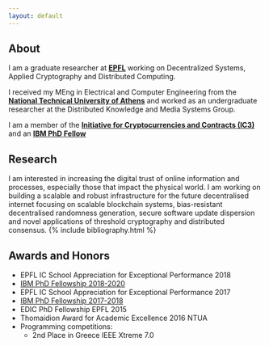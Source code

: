 ```yaml
---
layout: default
---
```

## About

I am a graduate researcher at **[EPFL](https://people.epfl.ch/eleftherios.kokoriskogias?lang=en)** working on Decentralized Systems, Applied Cryptography and Distributed Computing. 

I received my MEng in Electrical and Computer Engineering from the **[National Technical University of Athens](https://www.ece.ntua.gr/en)** and worked as an undergraduate researcher at the Distributed Knowledge and Media Systems Group.

I am a member of the **[Initiative for Cryptocurrencies and Contracts (IC3)](https://www.initc3.org/)** and an **[IBM PhD Fellow](http://www.research.ibm.com/university/awards/2018_phd_fellowship_awards.shtml)**

## Research

I am interested in increasing the digital trust of online information and processes, especially those that impact the physical world.
I am working on building a scalable and robust infrastructure for the future decentralised internet focusing on scalable blockchain systems, bias-resistant decentralised randomness generation, secure software update dispersion and novel applications of threshold cryptography and distributed consensus.
{% include bibliography.html %}

## Awards and Honors
*   EPFL IC School Appreciation for Exceptional Performance 2018
*   [IBM PhD Fellowship 2018-2020](https://actu.epfl.ch/news/a-second-ibm-fellowship-awarded-to-lefteris-koko-2/)
*   EPFL IC School Appreciation for Exceptional Performance 2017
*   [IBM PhD Fellowship 2017-2018](https://actu.epfl.ch/news/ibm-fellowship-given-to-lefteris-kokoris-kogias/)
*   EDIC PhD Fellowship EPFL 2015
*   Thomaidion Award for Academic Excellence 2016 NTUA
*   Programming competitions:
    *   2nd Place in Greece IEEE Xtreme 7.0
  
